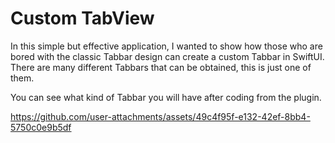 # Custom TabView

In this simple but effective application, I wanted to show how those who are bored with the classic Tabbar design can create a custom Tabbar in SwiftUI. There are many different Tabbars that can be obtained, this is just one of them.

You can see what kind of Tabbar you will have after coding from the plugin.

https://github.com/user-attachments/assets/49c4f95f-e132-42ef-8bb4-5750c0e9b5df

